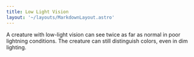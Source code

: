 ```yaml
---
title: Low Light Vision
layout: '~/layouts/MarkdownLayout.astro'
---
```

A creature with low-light vision can see twice as far as normal in poor
lightning conditions. The creature can still distinguish colors, even in dim
lighting.

